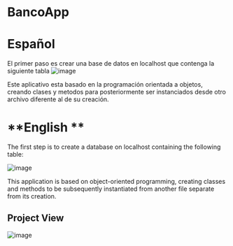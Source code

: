 # BancoApp

# **Español**
El primer paso es crear una base de datos en localhost que contenga la siguiente tabla ![image](https://user-images.githubusercontent.com/111205893/229339265-c0942967-0095-4efd-8de7-4c1224a60c95.png)

Este aplicativo esta basado en la programación orientada a objetos, creando clases y metodos para posteriormente ser instanciados desde otro archivo diferente al de su creación.

# **English **

The first step is to create a database on localhost containing the following table:

![image](https://user-images.githubusercontent.com/111205893/229339265-c0942967-0095-4efd-8de7-4c1224a60c95.png)

This application is based on object-oriented programming, creating classes and methods to be subsequently instantiated from another file separate from its creation.

## Project View
![image](https://github.com/JuanCarvajal11/BancoApp/assets/111205893/d6c15723-ceff-480c-ab07-0f541edb360b)



